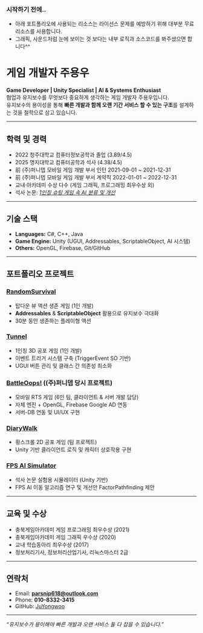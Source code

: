 ### 시작하기 전에..
- 아래 포트폴리오에 사용되는 리소스는 라이선스 문제를 예방하기 위해 대부분 무료 리소스를 사용합니다.
- 그래픽, 사운드처럼 눈에 보이는 것 보다는 내부 로직과 소스코드를 봐주셨으면 합니다^^
  
# 게임 개발자 주용우

**Game Developer | Unity Specialist | AI & Systems Enthusiast**  
협업과 유지보수를 무엇보다 중요하게 생각하는 게임 개발자 주용우입니다.  
유지보수의 용이성을 통해 **빠른 개발과 함께 오랜 기간 서비스 할 수 있는 구조**를 설계하는 것을 철학으로 삼고 있습니다.  

---

## 학력 및 경력
- 2022 청주대학교 컴퓨터정보공학과 졸업 (3.89/4.5)  
- 2025 명지대학교 컴퓨터공학과 석사 (4.38/4.5)  
- 前 (주)퍼니뎁 모바일 게임 개발 부서 인턴 2021-09-01 ~ 2021-12-31
- 前 (주)퍼니뎁 모바일 게임 개발 부서 계약직 2022-01-01 ~ 2022-12-31
- 교내·아카데미 수상 다수 (게임 그래픽, 프로그래밍 최우수상 외)  
- 석사 논문: [*1인칭 슈팅 게임 속 AI 분류 및 개선*](https://dcollection.mju.ac.kr/public_resource/pdf/000000078658_20250921172357.pdf)

---

## 기술 스택
- **Languages:** C#, C++, Java  
- **Game Engine:** Unity (UGUI, Addressables, ScriptableObject, AI 시스템)  
- **Others:** OpenGL, Firebase, Git/GitHub  

---

## 포트폴리오 프로젝트
### [RandomSurvival](https://github.com/JuYongwoo/RandomSurvival)
- 탑다운 뷰 액션 생존 게임 (1인 개발)  
- **Addressables** & **ScriptableObject** 활용으로 유지보수 극대화  
- 30분 동안 생존하는 플레이형 액션  

### [Tunnel](https://github.com/JuYongwoo/Tunnel)
- 1인칭 3D 공포 게임 (1인 개발)  
- 이벤트 트리거 시스템 구축 (TriggerEvent SO 기반)  
- UGUI 버튼 관리 및 클래스 간 의존성 최소화  

### [BattleOops!](https://play.google.com/store/apps/details?id=com.funnydev.battleoops) ((주)퍼니뎁 당시 프로젝트)
- 모바일 RTS 게임 (6인 팀, 클라이언트 & 서버 개발 담당)  
- 자체 엔진 + OpenGL, Firebase Google AD 연동  
- 서버-DB 연동 및 UI/UX 구현  

### [DiaryWalk](https://github.com/JuYongwoo/2021_1_CapStone)
- 횡스크롤 2D 공포 게임 (팀 프로젝트)  
- Unity 기반 클라이언트 로직 및 캐릭터 상호작용 구현  

### [FPS AI Simulator](https://github.com/JuYongwoo/BattleSimulator)
- 석사 논문 실험용 시뮬레이터 (Unity 기반)  
- FPS AI 이동 알고리즘 연구 및 개선안 FactorPathfinding 제안  

---

## 교육 및 수상
- 충북게임아카데미 게임 프로그래밍 최우수상 (2021)  
- 충북게임아카데미 게임 그래픽 우수상 (2020)  
- 교내 학습동아리 최우수상 (2017)  
- 정보처리기사, 정보처리산업기사, 리눅스마스터 2급  

---

## 연락처
- Email: **parsnip618@outlook.com**  
- Phone: **010-8332-3415**  
- GitHub: [JuYongwoo](https://github.com/JuYongwoo)  

---

*“유지보수가 용이해야 빠른 개발과 오랜 서비스 둘 다 잡을 수 있습니다.”*  
